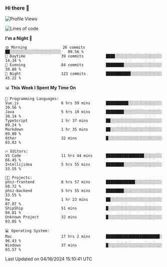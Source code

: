 ### Hi there 👋

<!--
**ALiersEL/ALiersEL** is a ✨ _special_ ✨ repository because its `README.md` (this file) appears on your GitHub profile.

Here are some ideas to get you started:

- 🔭 I’m currently working on ...
- 🌱 I’m currently learning ...
- 👯 I’m looking to collaborate on ...
- 🤔 I’m looking for help with ...
- 💬 Ask me about ...
- 📫 How to reach me: ...
- 😄 Pronouns: ...
- ⚡ Fun fact: ...
-->

<!--START_SECTION:waka-->
![Profile Views](http://img.shields.io/badge/Profile%20Views-0-blue)

![Lines of code](https://img.shields.io/badge/From%20Hello%20World%20I%27ve%20Written-7.6%20million%20lines%20of%20code-blue)

**I'm a Night 🦉** 

```text
🌞 Morning                26 commits          ██░░░░░░░░░░░░░░░░░░░░░░░   09.56 % 
🌆 Daytime                39 commits          ████░░░░░░░░░░░░░░░░░░░░░   14.34 % 
🌃 Evening                84 commits          ████████░░░░░░░░░░░░░░░░░   30.88 % 
🌙 Night                  123 commits         ███████████░░░░░░░░░░░░░░   45.22 % 
```


📊 **This Week I Spent My Time On** 

```text
💬 Programming Languages: 
Vue.js                   6 hrs 59 mins       ██████████░░░░░░░░░░░░░░░   39.56 % 
Java                     5 hrs 19 mins       ████████░░░░░░░░░░░░░░░░░   30.14 % 
TypeScript               1 hr 37 mins        ██░░░░░░░░░░░░░░░░░░░░░░░   09.24 % 
Markdown                 1 hr 35 mins        ██░░░░░░░░░░░░░░░░░░░░░░░   09.00 % 
Other                    32 mins             █░░░░░░░░░░░░░░░░░░░░░░░░   03.03 % 

🔥 Editors: 
VS Code                  11 hrs 44 mins      █████████████████░░░░░░░░   66.45 % 
Intellijidea             5 hrs 55 mins       ████████░░░░░░░░░░░░░░░░░   33.55 % 

🐱‍💻 Projects: 
phsz-frontend            8 hrs 57 mins       █████████████░░░░░░░░░░░░   50.72 % 
phsz-backend             5 hrs 55 mins       ████████░░░░░░░░░░░░░░░░░   33.55 % 
hw                       1 hr 23 mins        ██░░░░░░░░░░░░░░░░░░░░░░░   07.87 % 
ShipShip                 51 mins             █░░░░░░░░░░░░░░░░░░░░░░░░   04.81 % 
Unknown Project          32 mins             █░░░░░░░░░░░░░░░░░░░░░░░░   03.05 % 

💻 Operating System: 
Mac                      17 hrs 2 mins       ████████████████████████░   96.43 % 
Windows                  37 mins             █░░░░░░░░░░░░░░░░░░░░░░░░   03.57 % 
```


 Last Updated on 04/16/2024 15:10:41 UTC
<!--END_SECTION:waka-->
